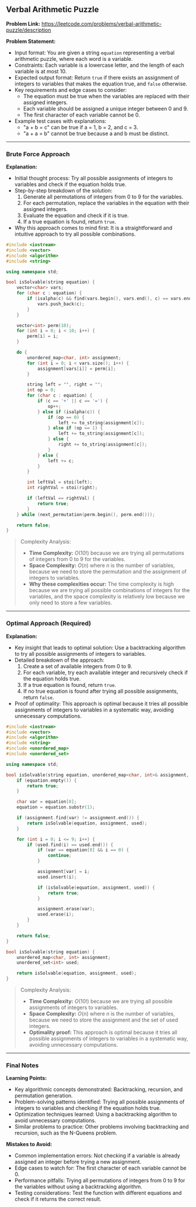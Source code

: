 ## Verbal Arithmetic Puzzle
**Problem Link:** https://leetcode.com/problems/verbal-arithmetic-puzzle/description

**Problem Statement:**
- Input format: You are given a string `equation` representing a verbal arithmetic puzzle, where each word is a variable.
- Constraints: Each variable is a lowercase letter, and the length of each variable is at most 10.
- Expected output format: Return `true` if there exists an assignment of integers to variables that makes the equation true, and `false` otherwise.
- Key requirements and edge cases to consider: 
    - The equation must be true when the variables are replaced with their assigned integers.
    - Each variable should be assigned a unique integer between 0 and 9.
    - The first character of each variable cannot be 0.
- Example test cases with explanations: 
    - "a + b = c" can be true if a = 1, b = 2, and c = 3.
    - "a + a = b" cannot be true because a and b must be distinct.

---

### Brute Force Approach

**Explanation:**
- Initial thought process: Try all possible assignments of integers to variables and check if the equation holds true.
- Step-by-step breakdown of the solution: 
    1. Generate all permutations of integers from 0 to 9 for the variables.
    2. For each permutation, replace the variables in the equation with their assigned integers.
    3. Evaluate the equation and check if it is true.
    4. If a true equation is found, return `true`.
- Why this approach comes to mind first: It is a straightforward and intuitive approach to try all possible combinations.

```cpp
#include <iostream>
#include <vector>
#include <algorithm>
#include <string>

using namespace std;

bool isSolvable(string equation) {
    vector<char> vars;
    for (char c : equation) {
        if (isalpha(c) && find(vars.begin(), vars.end(), c) == vars.end()) {
            vars.push_back(c);
        }
    }

    vector<int> perm(10);
    for (int i = 0; i < 10; i++) {
        perm[i] = i;
    }

    do {
        unordered_map<char, int> assignment;
        for (int i = 0; i < vars.size(); i++) {
            assignment[vars[i]] = perm[i];
        }

        string left = "", right = "";
        int op = 0;
        for (char c : equation) {
            if (c == '+' || c == '=') {
                op++;
            } else if (isalpha(c)) {
                if (op == 0) {
                    left += to_string(assignment[c]);
                } else if (op == 1) {
                    left += to_string(assignment[c]);
                } else {
                    right += to_string(assignment[c]);
                }
            } else {
                left += c;
            }
        }

        int leftVal = stoi(left);
        int rightVal = stoi(right);

        if (leftVal == rightVal) {
            return true;
        }
    } while (next_permutation(perm.begin(), perm.end()));

    return false;
}
```

> Complexity Analysis:
> - **Time Complexity:** $O(10!)$ because we are trying all permutations of integers from 0 to 9 for the variables.
> - **Space Complexity:** $O(n)$ where $n$ is the number of variables, because we need to store the permutation and the assignment of integers to variables.
> - **Why these complexities occur:** The time complexity is high because we are trying all possible combinations of integers for the variables, and the space complexity is relatively low because we only need to store a few variables.

---

### Optimal Approach (Required)

**Explanation:**
- Key insight that leads to optimal solution: Use a backtracking algorithm to try all possible assignments of integers to variables.
- Detailed breakdown of the approach: 
    1. Create a set of available integers from 0 to 9.
    2. For each variable, try each available integer and recursively check if the equation holds true.
    3. If a true equation is found, return `true`.
    4. If no true equation is found after trying all possible assignments, return `false`.
- Proof of optimality: This approach is optimal because it tries all possible assignments of integers to variables in a systematic way, avoiding unnecessary computations.

```cpp
#include <iostream>
#include <vector>
#include <algorithm>
#include <string>
#include <unordered_map>
#include <unordered_set>

using namespace std;

bool isSolvable(string equation, unordered_map<char, int>& assignment, unordered_set<int>& used) {
    if (equation.empty()) {
        return true;
    }

    char var = equation[0];
    equation = equation.substr(1);

    if (assignment.find(var) != assignment.end()) {
        return isSolvable(equation, assignment, used);
    }

    for (int i = 0; i <= 9; i++) {
        if (used.find(i) == used.end()) {
            if (var == equation[0] && i == 0) {
                continue;
            }

            assignment[var] = i;
            used.insert(i);

            if (isSolvable(equation, assignment, used)) {
                return true;
            }

            assignment.erase(var);
            used.erase(i);
        }
    }

    return false;
}

bool isSolvable(string equation) {
    unordered_map<char, int> assignment;
    unordered_set<int> used;

    return isSolvable(equation, assignment, used);
}
```

> Complexity Analysis:
> - **Time Complexity:** $O(10!)$ because we are trying all possible assignments of integers to variables.
> - **Space Complexity:** $O(n)$ where $n$ is the number of variables, because we need to store the assignment and the set of used integers.
> - **Optimality proof:** This approach is optimal because it tries all possible assignments of integers to variables in a systematic way, avoiding unnecessary computations.

---

### Final Notes

**Learning Points:**
- Key algorithmic concepts demonstrated: Backtracking, recursion, and permutation generation.
- Problem-solving patterns identified: Trying all possible assignments of integers to variables and checking if the equation holds true.
- Optimization techniques learned: Using a backtracking algorithm to avoid unnecessary computations.
- Similar problems to practice: Other problems involving backtracking and recursion, such as the N-Queens problem.

**Mistakes to Avoid:**
- Common implementation errors: Not checking if a variable is already assigned an integer before trying a new assignment.
- Edge cases to watch for: The first character of each variable cannot be 0.
- Performance pitfalls: Trying all permutations of integers from 0 to 9 for the variables without using a backtracking algorithm.
- Testing considerations: Test the function with different equations and check if it returns the correct result.
